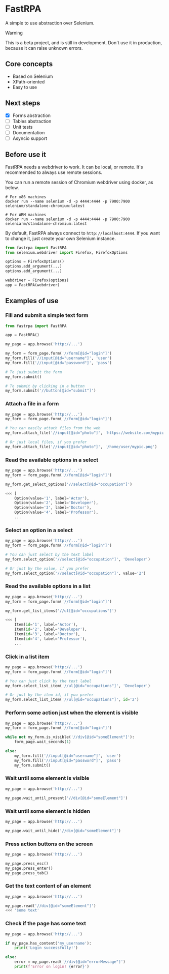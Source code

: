 # FastRPA

A simple to use abstraction over Selenium.

> [!WARNING]  
> This is a beta project, and is still in development. Don't use it in production, because it can raise unknown errors.

## Core concepts

- Based on Selenium
- XPath-oriented
- Easy to use

## Next steps

- [x] Forms abstraction
- [ ] Tables abstraction
- [ ] Unit tests
- [ ] Documentation 
- [ ] Asyncio support 

## Before use it

FastRPA needs a webdriver to work. It can be local, or remote. It's recommended to always use remote sessions.

You can run a remote session of Chromium webdriver using docker, as below.

```shell
# For x86 machines
docker run --name selenium -d -p 4444:4444 -p 7900:7900 selenium/standalone-chromium:latest

# For ARM machines
docker run --name selenium -d -p 4444:4444 -p 7900:7900 seleniarm/standalone-chromium:latest
```

By default, FastRPA always connect to `http://localhost:4444`. If you want to change it, just create your own Selenium instance.

```python
from fastrpa import FastRPA
from selenium.webdriver import Firefox, FirefoxOptions

options = FirefoxOptions()
options.add_argument(...)
options.add_argument(...)

webdriver = Firefox(options)
app = FastRPA(webdriver)
```

## Examples of use

### Fill and submit a simple text form

```python
from fastrpa import FastRPA

app = FastRPA()

my_page = app.browse('http://...')

my_form = form_page.form('//form[@id="login"]')
my_form.fill('//input[@id="username"]', 'user')
my_form.fill('//input[@id="password"]', 'pass')

# To just submit the form
my_form.submit()

# To submit by clicking in a button
my_form.submit('//button[@id="submit"]')

```

### Attach a file in a form

```python
my_page = app.browse('http://...')
my_form = form_page.form('//form[@id="login"]')

# You can easily attach files from the web
my_form.attach_file('//input[@id="photo"]', 'https://website.com/mypic.png')

# Or just local files, if you prefer
my_form.attach_file('//input[@id="photo"]', '/home/user/mypic.png')
```

### Read the available options in a select

```python
my_page = app.browse('http://...')
my_form = form_page.form('//form[@id="login"]')

my_form.get_select_options('//select[@id="occupation"]')

<<< [
    Option(value='1', label='Actor'),
    Option(value='2', label='Developer'),
    Option(value='3', label='Doctor'),
    Option(value='4', label='Professor'),
    ...
```

### Select an option in a select

```python
my_page = app.browse('http://...')
my_form = form_page.form('//form[@id="login"]')

# You can just select by the text label
my_form.select_option('//select[@id="occupation"]', 'Developer')

# Or just by the value, if you prefer
my_form.select_option('//select[@id="occupation"]', value='2')

```

### Read the available options in a list

```python
my_page = app.browse('http://...')
my_form = form_page.form('//form[@id="login"]')

my_form.get_list_items('//ul[@id="occupations"]')

<<< [
    Item(id='1', label='Actor'),
    Item(id='2', label='Developer'),
    Item(id='3', label='Doctor'),
    Item(id='4', label='Professor'),
    ...
```

### Click in a list item

```python
my_page = app.browse('http://...')
my_form = form_page.form('//form[@id="login"]')

# You can just click by the text label
my_form.select_list_item('//ul[@id="occupations"]', 'Developer')

# Or just by the item id, if you prefer
my_form.select_list_item('//ul[@id="occupations"]', id='2')
```

### Perform some action just when the element is visible

```python
my_page = app.browse('http://...')
my_form = form_page.form('//form[@id="login"]')

while not my_form.is_visible('//div[@id="someElement"]'):
    form_page.wait_seconds(1)

else:
    my_form.fill('//input[@id="username"]', 'user')
    my_form.fill('//input[@id="password"]', 'pass')
    my_form.submit()
```

### Wait until some element is visible

```python
my_page = app.browse('http://...')

my_page.wait_until_present('//div[@id="someElement"]')
```

### Wait until some element is hidden

```python
my_page = app.browse('http://...')

my_page.wait_until_hide('//div[@id="someElement"]')
```

### Press action buttons on the screen

```python
my_page = app.browse('http://...')

my_page.press_esc()
my_page.press_enter()
my_page.press_tab()
```

### Get the text content of an element

```python
my_page = app.browse('http://...')

my_page.read('//div[@id="someElement"]')
<<< 'some text'
```

### Check if the page has some text

```python
my_page = app.browse('http://...')

if my_page.has_content('my_username'):
    print('Login successfully!')

else:
    error = my_page.read('//div[@id="errorMessage"]')
    print(f'Error on login! {error}')
```

